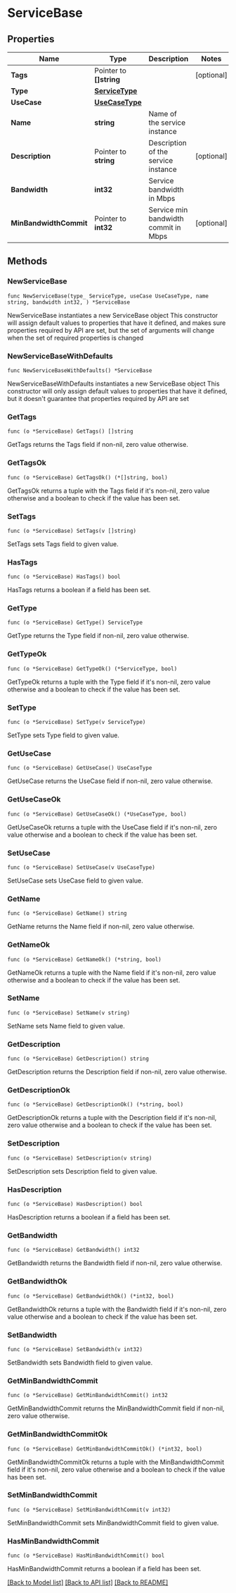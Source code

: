 # ServiceBase

## Properties

Name | Type | Description | Notes
------------ | ------------- | ------------- | -------------
**Tags** | Pointer to **[]string** |  | [optional] 
**Type** | [**ServiceType**](ServiceType.md) |  | 
**UseCase** | [**UseCaseType**](UseCaseType.md) |  | 
**Name** | **string** | Name of the service instance  | 
**Description** | Pointer to **string** | Description of the service instance  | [optional] 
**Bandwidth** | **int32** | Service bandwidth in Mbps  | 
**MinBandwidthCommit** | Pointer to **int32** | Service min bandwidth commit in Mbps  | [optional] 

## Methods

### NewServiceBase

`func NewServiceBase(type_ ServiceType, useCase UseCaseType, name string, bandwidth int32, ) *ServiceBase`

NewServiceBase instantiates a new ServiceBase object
This constructor will assign default values to properties that have it defined,
and makes sure properties required by API are set, but the set of arguments
will change when the set of required properties is changed

### NewServiceBaseWithDefaults

`func NewServiceBaseWithDefaults() *ServiceBase`

NewServiceBaseWithDefaults instantiates a new ServiceBase object
This constructor will only assign default values to properties that have it defined,
but it doesn't guarantee that properties required by API are set

### GetTags

`func (o *ServiceBase) GetTags() []string`

GetTags returns the Tags field if non-nil, zero value otherwise.

### GetTagsOk

`func (o *ServiceBase) GetTagsOk() (*[]string, bool)`

GetTagsOk returns a tuple with the Tags field if it's non-nil, zero value otherwise
and a boolean to check if the value has been set.

### SetTags

`func (o *ServiceBase) SetTags(v []string)`

SetTags sets Tags field to given value.

### HasTags

`func (o *ServiceBase) HasTags() bool`

HasTags returns a boolean if a field has been set.

### GetType

`func (o *ServiceBase) GetType() ServiceType`

GetType returns the Type field if non-nil, zero value otherwise.

### GetTypeOk

`func (o *ServiceBase) GetTypeOk() (*ServiceType, bool)`

GetTypeOk returns a tuple with the Type field if it's non-nil, zero value otherwise
and a boolean to check if the value has been set.

### SetType

`func (o *ServiceBase) SetType(v ServiceType)`

SetType sets Type field to given value.


### GetUseCase

`func (o *ServiceBase) GetUseCase() UseCaseType`

GetUseCase returns the UseCase field if non-nil, zero value otherwise.

### GetUseCaseOk

`func (o *ServiceBase) GetUseCaseOk() (*UseCaseType, bool)`

GetUseCaseOk returns a tuple with the UseCase field if it's non-nil, zero value otherwise
and a boolean to check if the value has been set.

### SetUseCase

`func (o *ServiceBase) SetUseCase(v UseCaseType)`

SetUseCase sets UseCase field to given value.


### GetName

`func (o *ServiceBase) GetName() string`

GetName returns the Name field if non-nil, zero value otherwise.

### GetNameOk

`func (o *ServiceBase) GetNameOk() (*string, bool)`

GetNameOk returns a tuple with the Name field if it's non-nil, zero value otherwise
and a boolean to check if the value has been set.

### SetName

`func (o *ServiceBase) SetName(v string)`

SetName sets Name field to given value.


### GetDescription

`func (o *ServiceBase) GetDescription() string`

GetDescription returns the Description field if non-nil, zero value otherwise.

### GetDescriptionOk

`func (o *ServiceBase) GetDescriptionOk() (*string, bool)`

GetDescriptionOk returns a tuple with the Description field if it's non-nil, zero value otherwise
and a boolean to check if the value has been set.

### SetDescription

`func (o *ServiceBase) SetDescription(v string)`

SetDescription sets Description field to given value.

### HasDescription

`func (o *ServiceBase) HasDescription() bool`

HasDescription returns a boolean if a field has been set.

### GetBandwidth

`func (o *ServiceBase) GetBandwidth() int32`

GetBandwidth returns the Bandwidth field if non-nil, zero value otherwise.

### GetBandwidthOk

`func (o *ServiceBase) GetBandwidthOk() (*int32, bool)`

GetBandwidthOk returns a tuple with the Bandwidth field if it's non-nil, zero value otherwise
and a boolean to check if the value has been set.

### SetBandwidth

`func (o *ServiceBase) SetBandwidth(v int32)`

SetBandwidth sets Bandwidth field to given value.


### GetMinBandwidthCommit

`func (o *ServiceBase) GetMinBandwidthCommit() int32`

GetMinBandwidthCommit returns the MinBandwidthCommit field if non-nil, zero value otherwise.

### GetMinBandwidthCommitOk

`func (o *ServiceBase) GetMinBandwidthCommitOk() (*int32, bool)`

GetMinBandwidthCommitOk returns a tuple with the MinBandwidthCommit field if it's non-nil, zero value otherwise
and a boolean to check if the value has been set.

### SetMinBandwidthCommit

`func (o *ServiceBase) SetMinBandwidthCommit(v int32)`

SetMinBandwidthCommit sets MinBandwidthCommit field to given value.

### HasMinBandwidthCommit

`func (o *ServiceBase) HasMinBandwidthCommit() bool`

HasMinBandwidthCommit returns a boolean if a field has been set.


[[Back to Model list]](../README.md#documentation-for-models) [[Back to API list]](../README.md#documentation-for-api-endpoints) [[Back to README]](../README.md)


